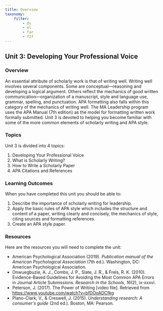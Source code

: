 ```yaml
---
title: Overview
taxonomy:
    filter:
        - ds
        - ol
        - far
        - f2f
---
```


## Unit 3: Developing Your Professional Voice

### Overview
An essential attribute of scholarly work is that of writing well. Writing well involves several components. Some are conceptual—reasoning and developing a logical argument. Others reflect the mechanics of good written communication—organization of a manuscript, style and language use, grammar, spelling, and punctuation. APA formatting also falls within this category of the mechanics of writing well. The MA Leadership program uses the APA Manual (7th edition) as the model for formatting written work formally submitted. Unit 3 is devoted to helping you become familiar with some of the more common elements of scholarly writing and APA style.  

### Topics

Unit 3 is divided into 4 topics:

1. Developing Your Professional Voice
2. What is Scholarly Writing?
3. How to Write a Scholarly Paper
4. APA Citations and References



### Learning Outcomes

When you have completed this unit you should be able to:

1.  Describe the importance of scholarly writing for leadership.
2.  Apply the basic rules of APA style which includes the structure and content of a paper, writing clearly and concisely, the mechanics of style, citing sources and formatting references.
3.  Create an APA style paper.




### Resources

Here are the resources you will need to complete the unit:

*   American Psychological Association (2019). _Publication manual of the American Psychological Association_ (7th ed.). Washington, DC: American Psychological Association.
*   Onwuegbuzie, A. J., Combs, J. P., Slate, J. R., & Frels, R. K. (2010). Evidence-Based Guidelines for Avoiding the Most Common APA Errors in Journal Article Submissions. _Research in the Schools, 16_(2), ix-xxxvi.
*   Peterson, J. (2017). The Power of Writing [video file]. Retrieved from https://www.youtube.com/watch?v=bfDOoADCfkg  
*   Plano-Clark, V., & Creswell, J. (2015). _Understanding research: A consumer's guide_ (2nd ed.). Boston, MA: Pearson.
